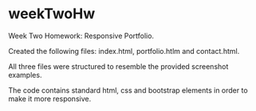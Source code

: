 # weekTwoHw

Week Two Homework: Responsive Portfolio.

Created the following files: index.html, portfolio.htlm and contact.html.

All three files were structured to resemble the provided screenshot examples. 

The code contains standard html, css and bootstrap elements in order to make it more responsive.